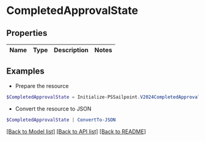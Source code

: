 # CompletedApprovalState
## Properties

Name | Type | Description | Notes
------------ | ------------- | ------------- | -------------

## Examples

- Prepare the resource
```powershell
$CompletedApprovalState = Initialize-PSSailpoint.V2024CompletedApprovalState 
```

- Convert the resource to JSON
```powershell
$CompletedApprovalState | ConvertTo-JSON
```

[[Back to Model list]](../README.md#documentation-for-models) [[Back to API list]](../README.md#documentation-for-api-endpoints) [[Back to README]](../README.md)

